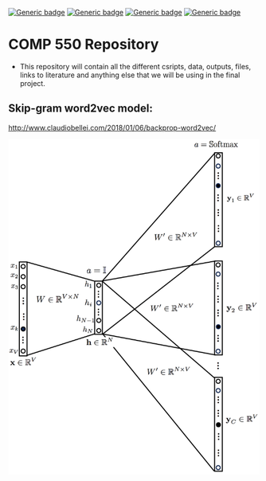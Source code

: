 [![Generic badge](https://img.shields.io/badge/COMP_550_Final_Project-Building-blue.svg)](https://shields.io/)
[![Generic badge](https://img.shields.io/badge/Contributors-3-<COLOR>.svg)](https://shields.io/)
[![Generic badge](https://img.shields.io/badge/COMP550-Natural_Language_Processing-red.svg)](https://shields.io/)
[![Generic badge](https://img.shields.io/badge/Neat_level-OVER_9000-green.svg)](https://shields.io/)

# COMP 550 Repository 
- This repository will contain all the different csripts, data, outputs, files, links to literature and anything else that we will be using in the final project. 

## Skip-gram word2vec model: 

http://www.claudiobellei.com/2018/01/06/backprop-word2vec/

![](figs/Skipgram.png)
